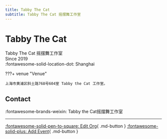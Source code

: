 ```yaml
---
title: Tabby The Cat
subtitle: Tabby The Cat 摇摆舞工作室
---
```


# Tabby The Cat

Tabby The Cat 摇摆舞工作室  
Since 2019  
:fontawesome-solid-location-dot: Shanghai  


???+ venue "Venue"

    上海市黄浦区斜土路768号604室 Tabby the Cat 工作室。  

## Contact

:fontawesome-brands-weixin: Tabby the Cat摇摆舞工作室  

---

[:fontawesome-solid-pen-to-square: Edit Org](https://github.com/swingdance/orgs/issues/new?assignees=&labels=update+org&projects=&template=03-update_entity.yml&title=Update%20Org%3A%20zh_CN%20%E2%80%A2%20Tabby%20The%20Cat&region=zh_CN&id=tabby-the-cat&name=Tabby%20The%20Cat){ .md-button } [:fontawesome-solid-plus: Add Event](https://github.com/swingdance/events/issues/new?assignees=&labels=add+event&projects=&template=02-add_entity.yml&title=Add%20Event%3A%20zh_CN%20%E2%80%A2%20%3CName%3E&region=zh_CN&province=Shanghai&city=Shanghai&org_id=tabby-the-cat){ .md-button }

